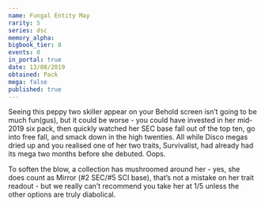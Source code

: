 ```yaml
---
name: Fungal Entity May
rarity: 5
series: dsc
memory_alpha:
bigbook_tier: 8
events: 0
in_portal: true
date: 13/08/2019
obtained: Pack
mega: false
published: true
---
```


Seeing this peppy two skiller appear on your Behold screen isn’t going to be much fun(gus), but it could be worse - you could have invested in her mid-2019 six pack, then quickly watched her SEC base fall out of the top ten, go into free fall, and smack down in the high twenties. All while Disco megas dried up and you realised one of her two traits, Survivalist, had already had its mega two months before she debuted. Oops.

To soften the blow, a collection has mushroomed around her - yes, she does count as Mirror (#2 SEC/#5 SCI base), that’s not a mistake on her trait readout - but we really can’t recommend you take her at 1/5 unless the other options are truly diabolical.
